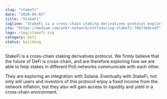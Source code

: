 ```yaml
---
slug: "stakefi"
date: "2020-04-03"
title: "StakeFi"
logline: "StakeFi is a cross-chain staking derivatives protocol exploring an integration with Solana."
cta: "https://medium.com/ankr-network/introducing-stakefi-76673a9cadf"
logo: /img/stakefi.svg
category: defi
status: building
---
```


StakeFi is a cross-chain staking derivatives protocol. We firmly believe that the future of DeFi is cross-chain, and are therefore exploring how we are able to help stakes in different PoS networks communicate with each other.

They are exploring an integration with Solana. Eventually with StakeFi, not only will users and investors of this protocol enjoy a fixed income from the network inflation, but they also will gain access to liquidity and yield in a cross-chain environment.
